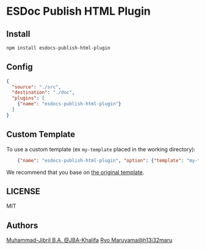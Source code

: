 # ESDoc Publish HTML Plugin
## Install
```bash
npm install esdocs-publish-html-plugin
```

## Config
```json
{
  "source": "./src",
  "destination": "./doc",
  "plugins": [
    {"name": "esdocs-publish-html-plugin"}
  ]
}
```

## Custom Template
To use a custom template (ex `my-template` placed in the working directory):
```json
    {"name": "esdocs-publish-html-plugin", "option": {"template": "my-template"}}
```

We recommend that you base on [the original template](https://github.com/esdocs/esdocs-plugins/tree/master/esdocs-publish-html-plugin/src/Builder/template).

## LICENSE
MIT

## Authors
[Muhammad-Jibril B.A. @JBA-Khalifa](https://github.com/JBA-Khalifa)
[Ryo Maruyama@h13i32maru](https://github.com/h13i32maru)
